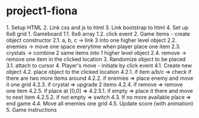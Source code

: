 # project1-fiona

<HTML>
1. Setup HTML
2. Link css and js to html
3. Link bootstrap to html
4. Set up 6x6 grid

<JS>
1. Gameboard
  1.1. 6x6 array
  1.2. click event
2. Game items - create object constructor
  2.1. a, b, c -> link 3 into one higher level object
  2.2. enemies -> move one space everytime when player place one item
  2.3. crystals -> combine 2 same items into 1 higher level object
  2.4. remove -> remove one item in the clicked location
3. Randomize object to be placed
  3.1. attach to cursor
4. Player's move - initiate by click event
  4.1. Create new object
  4.2. place object to the clicked location
    4.2.1. if item a/b/c => check if there are two more items around
    4.2.2. if enemies => place enemy and move it one grid
    4.2.3. if crystal => upgrade 2 items
    4.2.4. if remove => remove one item
    4.2.5. if place at [0,0] =>
      4.2.5.1. if empty => place it there and move to next item
      4.2.5.2. if not empty => switch
  4.3. If no more available place => end game
  4.4. Move all enemies one grid
  4.5. Update score (with animation)
5. Game instructions

